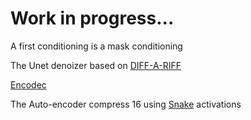 # Work in progress...

A first conditioning is a mask conditioning 

The Unet denoizer based on [DIFF-A-RIFF](https://arxiv.org/pdf/2406.08384)

[Encodec](https://arxiv.org/pdf/2210.13438)

The Auto-encoder compress 16 using [Snake](https://arxiv.org/pdf/2006.08195v2) activations 